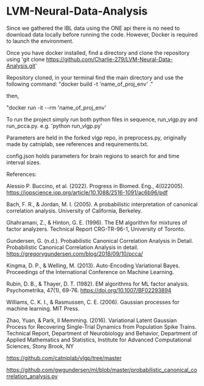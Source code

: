 # LVM-Neural-Data-Analysis

Since we gathered the IBL data using the ONE api there is no need to download data locally before running the code. However, Docker is required to launch the environment.

Once you have docker installed, find a directory and clone the repository using
'git clone https://github.com/Charlie-279/LVM-Neural-Data-Analysis.git'

Repository cloned, in your terminal find the main directory and use the following command:
"docker build -t 'name_of_proj_env' ."

then,

"docker run -it --rm 'name_of_proj_env'

To run the project simply run both python files in sequence, run_vlgp.py and run_pcca.py. 
e.g. 'python run_vlgp.py'

Parameters are held in the forked vlgp repo, in preprocess.py, originally made by catniplab, see references and requirements.txt.


config.json holds parameters for brain regions to search for and time interval sizes.



References:


Alessio P. Buccino, et al. (2022). Progress in Biomed. Eng., 4(022005). https://iopscience.iop.org/article/10.1088/2516-1091/ac6b96/pdf

Bach, F. R., & Jordan, M. I. (2005). A probabilistic interpretation of canonical correlation analysis. University of California, Berkeley.

Ghahramani, Z., & Hinton, G. E. (1996). The EM algorithm for mixtures of factor analyzers. Technical Report CRG-TR-96-1, University of Toronto.

Gundersen, G. (n.d.). Probabilistic Canonical Correlation Analysis in Detail. Probabilistic Canonical Correlation Analysis in detail. https://gregorygundersen.com/blog/2018/09/10/pcca/ 

Kingma, D. P., & Welling, M. (2013). Auto-Encoding Variational Bayes. Proceedings of the International Conference on Machine Learning.

Rubin, D. B., & Thayer, D. T. (1982). EM algorithms for ML factor analysis. Psychometrika, 47(1), 69-76. https://doi.org/10.1007/BF02293894

Williams, C. K. I., & Rasmussen, C. E. (2006). Gaussian processes for machine learning. MIT Press.

Zhao, Yuan, & Park, Il Memming. (2016). Variational Latent Gaussian Process for Recovering Single-Trial Dynamics from Population Spike Trains. Technical Report, Department of Neurobiology and Behavior, Department of Applied Mathematics and Statistics, Institute for Advanced Computational Sciences, Stony Brook, NY

https://github.com/catniplab/vlgp/tree/master

https://github.com/gwgundersen/ml/blob/master/probabilistic_canonical_correlation_analysis.py
